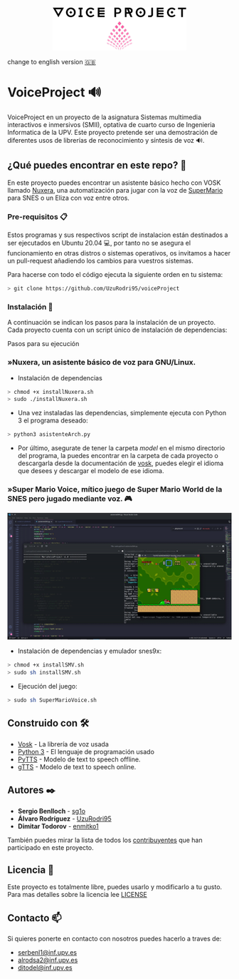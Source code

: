 <p align="center">
  <img src="https://github.com/UzuRodri95/voiceProject/blob/main/images/logoVoice2.png" alt="drawing"/>
</p>

change to english version [🇬🇧](https://github.com/UzuRodri95/voiceProject/blob/main/README_en.md)
# VoiceProject 🔊

VoiceProject en un proyecto de la asignatura Sistemas multimedia interactivos e inmersivos (SMII), optativa de cuarto curso de Ingenieria Informatica de la UPV. Este proyecto pretende ser una demostración de diferentes usos de librerías de reconocimiento y síntesis de voz 🔊.

## ¿Qué puedes encontrar en este repo? 🚀

En este proyecto puedes encontrar un asistente básico hecho con VOSK llamado [Nuxera](https://github.com/UzuRodri95/voiceProject/tree/main/nuxera), una automatización para jugar con la voz de [SuperMario](https://github.com/UzuRodri95/voiceProject/tree/main/SuperMarioVoice) para SNES o un Eliza con voz entre otros.

### Pre-requisitos 📋

Estos programas y sus respectivos script de instalacion están destinados a ser ejecutados en Ubuntu 20.04 💻, por tanto no se asegura el funcionamiento en otras distros o sistemas operativos, os invitamos a hacer un pull-request añadiendo los cambios para vuestros sistemas.

Para hacerse con todo el código ejecuta la siguiente orden en tu sistema:

```Bash
> git clone https://github.com/UzuRodri95/voiceProject
```

### Instalación 🔧

A continuación se indican los pasos para la instalación de un proyecto. Cada proyecto cuenta con un script único de instalación de dependencias:

Pasos para su ejecución

### »Nuxera, un asistente básico de voz para GNU/Linux.

* Instalación de dependencias

```Bash
> chmod +x installNuxera.sh
> sudo ./installNuxera.sh
```

* Una vez instaladas las dependencias, simplemente ejecuta con Python 3 el programa deseado:

```Bash 
> python3 asistenteArch.py
```
* Por último, asegurate de tener la carpeta *model* en el mismo directorio del programa, la puedes encontrar en la carpeta de cada proyecto o descargarla desde la documentación de [vosk](https://alphacephei.com/vosk/models), puedes elegir el idioma que desees y descargar el modelo de ese idioma.

### »Super Mario Voice, mítico juego de Super Mario World de la SNES pero jugado mediante voz. 🎮

<p align="center">
 <img src="https://github.com/UzuRodri95/voiceProject/blob/main/images/mario.gif" alt="drawing"/>
</p>
                         
* Instalación de dependencias y emulador snes9x:

```Bash
> chmod +x installSMV.sh
> sudo sh installSMV.sh
```

* Ejecución del juego:

```Bash 
> sudo sh SuperMarioVoice.sh
```

## Construido con 🛠️

* [Vosk](https://alphacephei.com/vosk/) - La librería de voz usada
* [Python 3](https://docs.python.org/3/) - El lenguaje de programación usado
* [PyTTS](https://pypi.org/project/pyttsx3/) - Modelo de text to speech offline.
* [gTTS](https://gtts.readthedocs.io/en/latest/) - Modelo de text to speech online.



## Autores ✒️


* **Sergio Benlloch**  - [sg1o](https://github.com/sg1o)
* **Álvaro Rodríguez**  - [UzuRodri95](https://github.com/UzuRodri95)
* **Dimitar Todorov**  - [enmitko1](https://github.com/enmitko1)

También puedes mirar la lista de todos los [contribuyentes](https://github.com/UzuRodri95/voiceProject/contributors) que han participado en este proyecto. 

## Licencia 📄

Este proyecto es totalmente libre, puedes usarlo y modificarlo a tu gusto. Para mas detalles sobre la licencia lee [LICENSE](https://github.com/UzuRodri95/voiceProject/blob/main/LICENSE)

## Contacto 📫

Si quieres ponerte en contacto con nosotros puedes hacerlo a traves de:
* serbenl1@inf.upv.es
* alrodsa2@inf.upv.es
* ditodel@inf.upv.es
